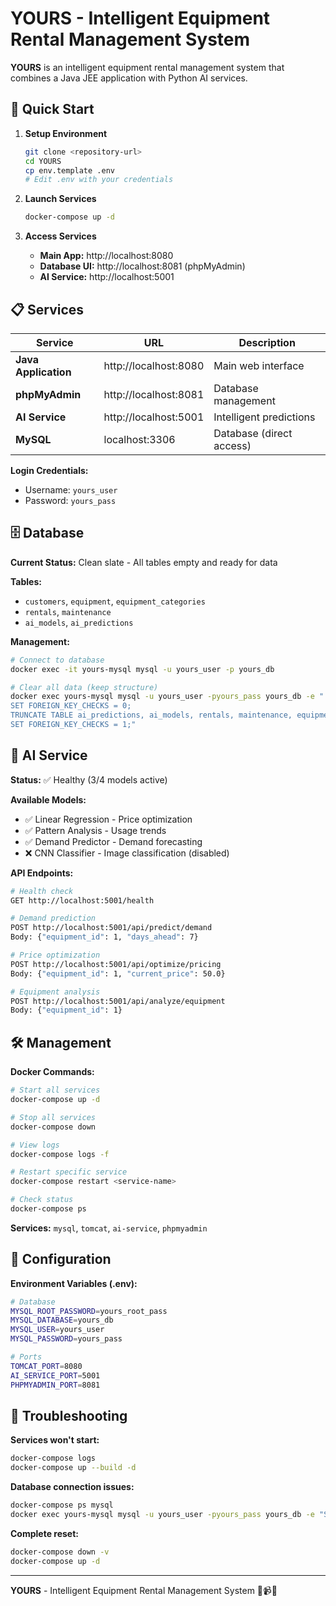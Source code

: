 # YOURS - Intelligent Equipment Rental Management System

**YOURS** is an intelligent equipment rental management system that combines a Java JEE application with Python AI services.

## 🚀 Quick Start

1. **Setup Environment**

   ```bash
   git clone <repository-url>
   cd YOURS
   cp env.template .env
   # Edit .env with your credentials
   ```

2. **Launch Services**

   ```bash
   docker-compose up -d
   ```

3. **Access Services**
   - **Main App:** http://localhost:8080
   - **Database UI:** http://localhost:8081 (phpMyAdmin)
   - **AI Service:** http://localhost:5001

## 📋 Services

| Service              | URL                   | Description              |
| -------------------- | --------------------- | ------------------------ |
| **Java Application** | http://localhost:8080 | Main web interface       |
| **phpMyAdmin**       | http://localhost:8081 | Database management      |
| **AI Service**       | http://localhost:5001 | Intelligent predictions  |
| **MySQL**            | localhost:3306        | Database (direct access) |

**Login Credentials:**

- Username: `yours_user`
- Password: `yours_pass`

## 🗄️ Database

**Current Status:** Clean slate - All tables empty and ready for data

**Tables:**

- `customers`, `equipment`, `equipment_categories`
- `rentals`, `maintenance`
- `ai_models`, `ai_predictions`

**Management:**

```bash
# Connect to database
docker exec -it yours-mysql mysql -u yours_user -p yours_db

# Clear all data (keep structure)
docker exec yours-mysql mysql -u yours_user -pyours_pass yours_db -e "
SET FOREIGN_KEY_CHECKS = 0;
TRUNCATE TABLE ai_predictions, ai_models, rentals, maintenance, equipment, equipment_categories, customers;
SET FOREIGN_KEY_CHECKS = 1;"
```

## 🤖 AI Service

**Status:** ✅ Healthy (3/4 models active)

**Available Models:**

- ✅ Linear Regression - Price optimization
- ✅ Pattern Analysis - Usage trends
- ✅ Demand Predictor - Demand forecasting
- ❌ CNN Classifier - Image classification (disabled)

**API Endpoints:**

```bash
# Health check
GET http://localhost:5001/health

# Demand prediction
POST http://localhost:5001/api/predict/demand
Body: {"equipment_id": 1, "days_ahead": 7}

# Price optimization
POST http://localhost:5001/api/optimize/pricing
Body: {"equipment_id": 1, "current_price": 50.0}

# Equipment analysis
POST http://localhost:5001/api/analyze/equipment
Body: {"equipment_id": 1}
```

## 🛠️ Management

**Docker Commands:**

```bash
# Start all services
docker-compose up -d

# Stop all services
docker-compose down

# View logs
docker-compose logs -f

# Restart specific service
docker-compose restart <service-name>

# Check status
docker-compose ps
```

**Services:** `mysql`, `tomcat`, `ai-service`, `phpmyadmin`

## 🔧 Configuration

**Environment Variables (.env):**

```bash
# Database
MYSQL_ROOT_PASSWORD=yours_root_pass
MYSQL_DATABASE=yours_db
MYSQL_USER=yours_user
MYSQL_PASSWORD=yours_pass

# Ports
TOMCAT_PORT=8080
AI_SERVICE_PORT=5001
PHPMYADMIN_PORT=8081
```

## 🚨 Troubleshooting

**Services won't start:**

```bash
docker-compose logs
docker-compose up --build -d
```

**Database connection issues:**

```bash
docker-compose ps mysql
docker exec yours-mysql mysql -u yours_user -pyours_pass yours_db -e "SELECT 1;"
```

**Complete reset:**

```bash
docker-compose down -v
docker-compose up -d
```

---

**YOURS** - Intelligent Equipment Rental Management System 🎥📹🔧
